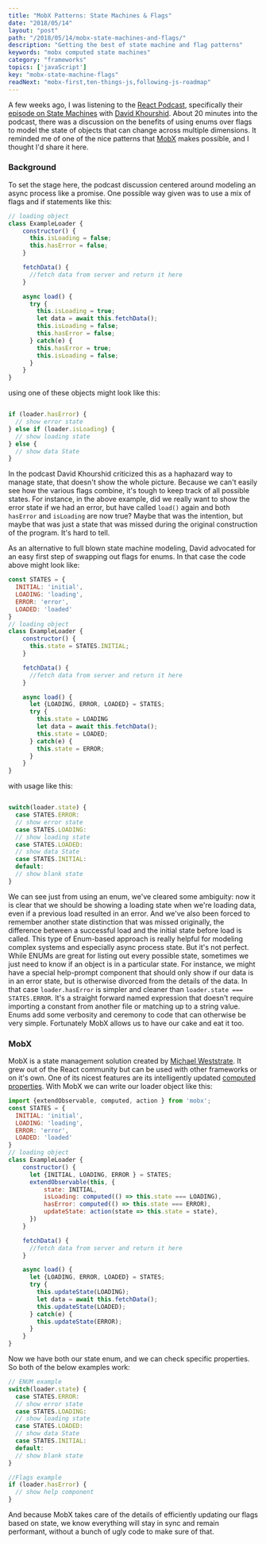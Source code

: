 ```yaml
---
title: "MobX Patterns: State Machines & Flags"
date: "2018/05/14"
layout: "post"
path: "/2018/05/14/mobx-state-machines-and-flags/"
description: "Getting the best of state machine and flag patterns"
keywords: "mobx computed state machines"
category: "frameworks"
topics: ['javaScript']
key: "mobx-state-machine-flags"
readNext: "mobx-first,ten-things-js,following-js-roadmap"
---
```


A few weeks ago, I was listening to the [React Podcast](https://changelog.com/reactpodcast), specifically their [episode on State Machines](https://changelog.com/reactpodcast/5) with [David Khourshid](https://twitter.com/davidkpiano).  About 20 minutes into the podcast, there was a discussion on the benefits of using enums over flags to model the state of objects that can change across multiple dimensions.  It reminded me of one of the nice patterns that [MobX](https://mobx.js.org/) makes possible, and I thought I'd share it here.

### Background

To set the stage here, the podcast discussion centered around modeling an async process like a promise. One possible way given was to use a mix of flags and if statements like this:

```javascript
// loading object
class ExampleLoader {
    constructor() {
      this.isLoading = false;
      this.hasError = false;
    }

    fetchData() {
      //fetch data from server and return it here
    }

    async load() {
      try {
        this.isLoading = true;
        let data = await this.fetchData();
        this.isLoading = false;
        this.hasError = false;
      } catch(e) {
        this.hasError = true;
        this.isLoading = false;
      }
    }
}

```

using one of these objects might look like this:

```javascript

if (loader.hasError) {
  // show error state
} else if (loader.isLoading) {
  // show loading state
} else {
  // show data State
}
```

In the podcast David Khourshid criticized this as a haphazard way to manage state, that doesn't show the whole picture.  Because we can't easily see how the various flags combine, it's tough to keep track of all possible states.  For instance, in the above example, did we really want to show the error state if we had an error, but have called `load()` again and both `hasError` and `isLoading` are now true?  Maybe that was the intention, but maybe that was just a state that was missed during the original construction of the program.  It's hard to tell.  

As an alternative to full blown state machine modeling, David advocated for an easy first step of swapping out flags for enums.  In that case the code above might look like:

```javascript
const STATES = {
  INITIAL: 'initial',
  LOADING: 'loading',
  ERROR: 'error',
  LOADED: 'loaded'
}
// loading object
class ExampleLoader {
    constructor() {
      this.state = STATES.INITIAL;
    }

    fetchData() {
      //fetch data from server and return it here
    }

    async load() {
      let {LOADING, ERROR, LOADED} = STATES;
      try {
        this.state = LOADING
        let data = await this.fetchData();
        this.state = LOADED;
      } catch(e) {
        this.state = ERROR;
      }
    }
}
```
with usage like this:

```javascript

switch(loader.state) {
  case STATES.ERROR:
  // show error state
  case STATES.LOADING:
  // show loading state
  case STATES.LOADED:
  // show data State
  case STATES.INITIAL:
  default:
  // show blank state
}
```

We can see just from using an enum, we've cleared some ambiguity: now it is clear that we should be showing a loading state when we're loading data, even if a previous load resulted in an error.  And we've also been forced to remember another state distinction that was missed originally, the difference between a successful load and the initial state before load is called.  This type of Enum-based approach is really helpful for modeling complex systems and especially async process state. But it's not perfect.  While ENUMs are great for listing out every possible state, sometimes we just need to know if an object is in a particular state.  For instance, we might have a special help-prompt component that should only show if our data is in an error state, but is otherwise divorced from the details of the data.  In that case `loader.hasError` is simpler and  cleaner than `loader.state === STATES.ERROR`.  It's a straight forward named expression that doesn't require importing a constant from another file or matching up to a string value.  Enums add some verbosity and ceremony to code that can otherwise be very simple.  Fortunately MobX allows us to have our cake and eat it too.

### MobX

MobX is a state management solution created by [Michael Weststrate](https://twitter.com/mweststrate).  It grew out of the React community but can be used with other frameworks or on it's own.  One of its nicest features are its intelligently updated [computed properties](https://mobx.js.org/refguide/computed-decorator.html).  With MobX we can write our loader object like this:

```javascript
import {extendObservable, computed, action } from 'mobx';
const STATES = {
  INITIAL: 'initial',
  LOADING: 'loading',
  ERROR: 'error',
  LOADED: 'loaded'
}
// loading object
class ExampleLoader {
    constructor() {
      let {INITIAL, LOADING, ERROR } = STATES;
      extendObservable(this, {
          state: INITIAL,
          isLoading: computed(() => this.state === LOADING),
          hasError: computed(() => this.state === ERROR),
          updateState: action(state => this.state = state),
      })
    }

    fetchData() {
      //fetch data from server and return it here
    }

    async load() {
      let {LOADING, ERROR, LOADED} = STATES;
      try {
        this.updateState(LOADING);
        let data = await this.fetchData();
        this.updateState(LOADED);
      } catch(e) {
        this.updateState(ERROR);
      }
    }
}
```

Now we have both our state enum, and we can check specific properties.  So both of the below examples work:

```javascript
// ENUM example
switch(loader.state) {
  case STATES.ERROR:
  // show error state
  case STATES.LOADING:
  // show loading state
  case STATES.LOADED:
  // show data State
  case STATES.INITIAL:
  default:
  // show blank state
}
```

```javascript
//Flags example
if (loader.hasError) {
  // show help component
}
```

And because MobX takes care of the details of efficiently updating our flags based on state, we know everything will stay in sync and remain performant, without a bunch of ugly code to make sure of that.
